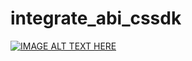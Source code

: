 # integrate_abi_cssdk

[![IMAGE ALT TEXT HERE](https://img.youtube.com/vi/Uv4CnwtXDB0/0.jpg)](https://www.youtube.com/watch?v=Uv4CnwtXDB0)
